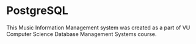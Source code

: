 # PostgreSQL
 This Music Information Management system was created as a part of VU Computer Science Database Management Systems course.
